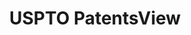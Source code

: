 ---
layout: default
bigquery: https://console.cloud.google.com/bigquery?p=patents-public-data&d=patentsview&page=dataset
citation: Attribution should be given to PatentsView for use, distribution, or derivative
  works.
code: https://github.com/CSSIP-AIR/PatentsView-Code-Snippets/
contributors: USPTO
cost: None
description: 'PatentsView includes US patent data including raw data (summaries, applications,
  pregrant applications), disambugations of inventors and assignees, and inventor
  gender estimates.  Also foreign priority data, # of figures and sheets, and government
  interest statements.'
documentation: https://patentsview.org/query/builder-faqs
last_edit: Mon, 04 Apr 2022 19:02:57 GMT
location: https://patentsview.org/
maintained_by: USPTO
record_creation_timestamp: 12/2/2020 17:20:46
schema_fields: '[''disamb_inventor_id_20200630'', ''abstract'', ''series_code'', ''disamb_assignee_id_20200929'',
  ''f102_date'', ''rel_id'', ''organization'', ''term_disclaimer'', ''category'',
  ''text'', ''disamb_inventor_id_20181127'', ''mainclass_id'', ''action_date'', ''name_last'',
  ''dependent'', ''level_one'', ''number'', ''disamb_inventor_id_20170808'', ''classification_status'',
  ''applicant_type'', ''_102_date'', ''disamb_inventor_id_20191231'', ''rawinventor_id'',
  ''fname'', ''name_first'', ''subgroup_id'', ''length'', ''lawyer_id'', ''disamb_inventor_id_20171003'',
  ''subgroup'', ''rawassignee_id'', ''section_id'', ''designation'', ''disamb_inventor_id_20190312'',
  ''male'', ''sector_title'', ''level_three'', ''doctype'', ''city'', ''disamb_assignee_id_20191008'',
  ''level_two'', ''county'', ''organization_id'', ''term_grant'', ''f371_date'', ''role'',
  ''group'', ''type'', ''term_extension'', ''deceased'', ''exemplary'', ''disamb_assignee_id_20200630'',
  ''_371_date'', ''gi_statement'', ''status'', ''reldocno'', ''num'', ''ipc_class'',
  ''title'', ''category_id'', ''county_fips'', ''doc_type'', ''subsection_id'', ''state_fips'',
  ''subclass'', ''disamb_inventor_id_20171226'', ''name'', ''rawlocation_id'', ''inventor_id'',
  ''lname'', ''attribution_status'', ''contract_award_number'', ''application_id'',
  ''ipc_version_indicator'', ''disamb_inventor_id_20180528'', ''classification_value'',
  ''group_id'', ''classification_data_source'', ''num_claims'', ''rule_47'', ''country'',
  ''filename'', ''subclass_id'', ''variety'', ''disamb_inventor_id_20191008'', ''country_transformed'',
  ''patent_id'', ''classification_level'', ''longitude'', ''disamb_assignee_id_20190820'',
  ''uuid'', ''location_id'', ''state'', ''disamb_inventor_id_20200929'', ''field_title'',
  ''disamb_assignee_id_20200331'', ''disamb_inventor_id_20200331'', ''citation_id'',
  ''disamb_inventor_id_20201229'', ''disamb_assignee_id_20191231'', ''publication_number'',
  ''symbol_position'', ''withdrawn'', ''disamb_inventor_id_20170307'', ''kind'', ''disamb_assignee_id_20190312'',
  ''male_flag'', ''num_figures'', ''latlong'', ''disclaimer_date'', ''num_sheets'',
  ''main_group'', ''field_id'', ''latitude'', ''section'', ''latin_name'', ''subcategory_id'',
  ''disamb_assignee_id_20181127'', ''assignee_id'', ''relkind'', ''disamb_inventor_id_20190820'',
  ''date'', ''lapse_of_patent'', ''sequence'', ''id'']'
shortname: patentsview
tags:
- disambiguation
- United States
- gender
terms_of_use: Creative Commons Attribution 4.0 International License.
timeframe: 1963-1999
title: USPTO PatentsView
uuid: cf1780b1-e265-4e49-8d1d-83b9cfe0fd9a
---